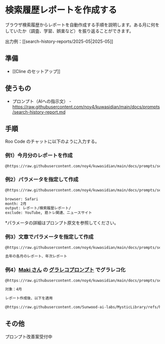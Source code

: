 # 検索履歴レポートを作成する

ブラウザ検索履歴からレポートを自動作成する手順を説明します。ある月に何をしていたか（調査、学習、娯楽など）を振り返ることができます。

出力例：[[search-history-reports/2025-05|2025-05]]

## 準備
- [[Cline のセットアップ]]

## 使うもの
- プロンプト（AIへの指示文） - https://raw.githubusercontent.com/noy4/kuwasidian/main/docs/prompts/search-history-report.md

## 手順
Roo Code のチャットに以下のように入力する。

### 例1）今月分のレポートを作成
```sh
@https://raw.githubusercontent.com/noy4/kuwasidian/main/docs/prompts/search-history-report.md
```

### 例2）パラメータを指定して作成
```sh
@https://raw.githubusercontent.com/noy4/kuwasidian/main/docs/prompts/search-history-report.md

browser: Safari
month: 2月
output: レポート/検索履歴レポート/
exclude: YouTube, 筋トレ関連、ニュースサイト
```

*パラメータの詳細はプロンプト原文を参照してください。

### 例3）文章でパラメータを指定して作成
```sh
@https://raw.githubusercontent.com/noy4/kuwasidian/main/docs/prompts/search-history-report.md

去年の各月のレポート、年次レポート
```

### 例4）[Maki さん](https://x.com/hAru_mAki_ch) の [グラレコプロンプト](https://github.com/Sunwood-ai-labs/MysticLibrary/blob/main/prompts/documentation/Graphic-recording-infographic-anim-v3.md) でグラレコ化

```sh
@https://raw.githubusercontent.com/noy4/kuwasidian/main/docs/prompts/search-history-report.md

対象：4月

レポート作成後、以下を適用

@https://raw.githubusercontent.com/Sunwood-ai-labs/MysticLibrary/refs/heads/main/prompts/documentation/Graphic-recording-infographic-anim-v3.md
```

## その他
プロンプト改善案受付中
